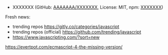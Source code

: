 
* XXXXXXX (GitHub: [AAAAAAA/XXXXXXX](https://github.com/AAAAAAA/XXXXXXX), License: MIT, npm: [XXXXXXX](https://www.npmjs.com/package/XXXXXXX))


Fresh news:
* trending repos https://gitly.co/categories/javascript
* trending repos (official) https://github.com/trending/javascript
* https://www.javascripting.com/?sort=new

https://evertpot.com/ecmascript-4-the-missing-version/
